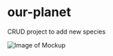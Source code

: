 # our-planet
CRUD project to add new species

![Image of Mockup](https://github.com/DobroTora/our-planet/issues)
